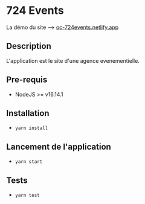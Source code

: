 # 724 Events

La démo du site --> [oc-724events.netlify.app](https://oc-724events.netlify.app/)

## Description
L'application est le site d'une agence evenementielle.
## Pre-requis
- NodeJS  >= v16.14.1

## Installation
- `yarn install`

## Lancement de l'application
- `yarn start`

## Tests
- `yarn test`
